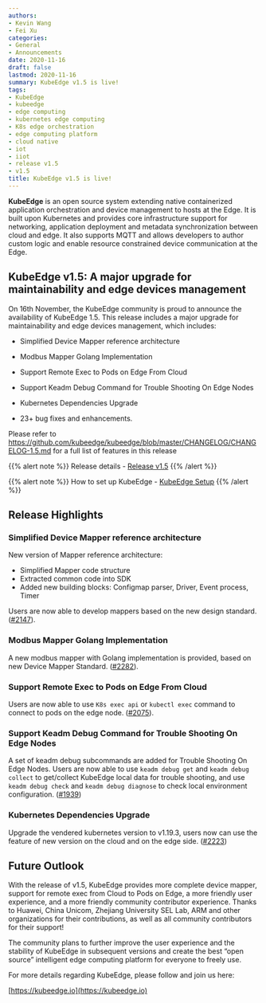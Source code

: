 ```yaml
---
authors:
- Kevin Wang
- Fei Xu
categories:
- General
- Announcements
date: 2020-11-16
draft: false
lastmod: 2020-11-16
summary: KubeEdge v1.5 is live!
tags:
- KubeEdge
- kubeedge
- edge computing
- kubernetes edge computing
- K8s edge orchestration
- edge computing platform
- cloud native
- iot
- iiot
- release v1.5
- v1.5
title: KubeEdge v1.5 is live!
---
```

**KubeEdge** is an open source system extending native containerized application orchestration and device management to hosts at the Edge. It is built upon Kubernetes and provides core infrastructure support for networking, application deployment and metadata synchronization between cloud and edge. It also supports MQTT and allows developers to author custom logic and enable resource constrained device communication at the Edge.

## **KubeEdge v1.5: A major upgrade for maintainability and edge devices management**

On 16th November, the KubeEdge community is proud to announce the availability of KubeEdge 1.5. This release includes a major upgrade for maintainability and edge devices management, which includes:

- Simplified Device Mapper reference architecture

- Modbus Mapper Golang Implementation

- Support Remote Exec to Pods on Edge From Cloud

- Support Keadm Debug Command for Trouble Shooting On Edge Nodes

- Kubernetes Dependencies Upgrade

- 23+ bug fixes and enhancements.

Please refer to https://github.com/kubeedge/kubeedge/blob/master/CHANGELOG/CHANGELOG-1.5.md for a full list of features in this release

{{% alert note %}}
Release details - [Release v1.5](https://github.com/kubeedge/kubeedge/releases/tag/v1.5.0)
{{% /alert %}}

{{% alert note %}}
How to set up KubeEdge - [KubeEdge Setup](https://kubeedge.io/en/docs/setup/keadm/)
{{% /alert %}}

## **Release Highlights**

### Simplified Device Mapper reference architecture

New version of Mapper reference architecture:

- Simplified Mapper code structure
- Extracted common code into SDK
- Added new building blocks: Configmap parser, Driver, Event process, Timer

Users are now able to develop mappers based on the new design standard.([#2147](https://github.com/kubeedge/kubeedge/pull/2147)).

### Modbus Mapper Golang Implementation

A new modbus mapper with Golang implementation is provided, based on new Device Mapper Standard. ([#2282](https://github.com/kubeedge/kubeedge/pull/2282)).

### Support Remote Exec to Pods on Edge From Cloud

Users are now able to use `K8s exec api` or `kubectl exec` command to connect to pods on the edge node. ([#2075](https://github.com/kubeedge/kubeedge/pull/2075)).

### Support Keadm Debug Command for Trouble Shooting On Edge Nodes

A set of keadm debug subcommands are added for Trouble Shooting On Edge Nodes.
Users are now able to use `keadm debug get` and `keadm debug collect` to get/collect KubeEdge local data for trouble shooting,
and use `keadm debug check` and `keadm debug diagnose` to check local environment configuration. ([#1939](https://github.com/kubeedge/kubeedge/pull/1939))

### Kubernetes Dependencies Upgrade

Upgrade the vendered kubernetes version to v1.19.3, users now can use the feature of new version
on the cloud and on the edge side. ([#2223](https://github.com/kubeedge/kubeedge/pull/2223))

## **Future Outlook**

With the release of v1.5, KubeEdge provides more complete device mapper, support for remote exec from Cloud to Pods on Edge, a more friendly user experience, and a more friendly community contributor experience. Thanks to Huawei, China Unicom, Zhejiang University SEL Lab, ARM and other organizations for their contributions, as well as all community contributors for their support!

The community plans to further improve the user experience and the stability of KubeEdge in subsequent versions and create the best “open source” intelligent edge computing platform for everyone to freely use.

For more details regarding KubeEdge, please follow and join us here:

[https://kubeedge.io](https://kubeedge.io)
